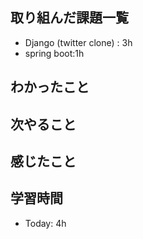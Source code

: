 ## 取り組んだ課題一覧
- Django (twitter clone) : 3h
- spring boot:1h

## わかったこと
## 次やること
## 感じたこと
## 学習時間
- Today: 4h